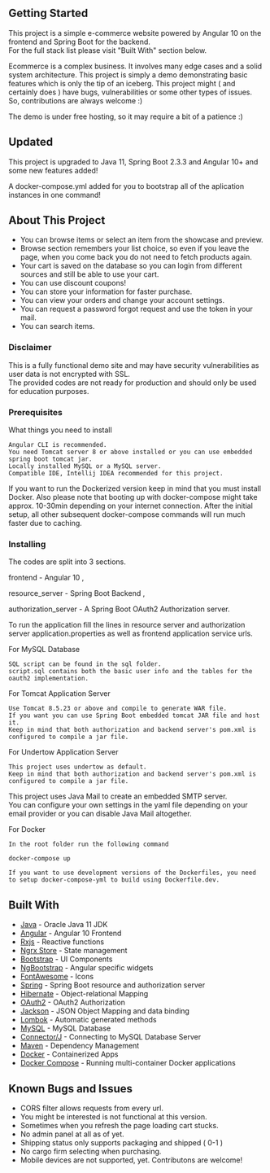 
## Getting Started
This project is a simple e-commerce website powered by Angular 10 on the frontend and Spring Boot for the backend.
<br>
For the full stack list please visit "Built With" section below.

Ecommerce is a complex business. It involves many edge cases and a solid system architecture. This project is simply a demo demonstrating basic features which is only the tip of an iceberg. This project might ( and certainly does ) have bugs, vulnerabilities or some other types of issues. So, contributions are always welcome :)

The demo is under free hosting, so it may require a bit of a patience :)

## Updated
This project is upgraded to Java 11, Spring Boot 2.3.3 and Angular 10+ and some new features added!

A docker-compose.yml added for you to bootstrap all of the aplication instances in one command!

## About This Project

* You can browse items or select an item from the showcase and preview.
* Browse section remembers your list choice, so even if you leave the page, when you come back you do not need to fetch products again.
* Your cart is saved on the database so you can login from different sources and still be able to use your cart.
* You can use discount coupons!
* You can store your information for faster purchase.
* You can view your orders and change your account settings.
* You can request a password forgot request and use the token in your mail.
* You can search items.


### Disclaimer
This is a fully functional demo site and may have security vulnerabilities as user data is not encrypted with SSL.
<br>
The provided codes are not ready for production and should only be used for education purposes.

### Prerequisites

What things you need to install

```
Angular CLI is recommended.
You need Tomcat server 8 or above installed or you can use embedded spring boot tomcat jar.
Locally installed MySQL or a MySQL server.
Compatible IDE, Intellij IDEA recommended for this project.

```

If you want to run the Dockerized version keep in mind that you must install Docker.
Also please note that booting up with docker-compose might take approx. 10-30min depending on your internet connection. After the initial setup, all other subsequent docker-compose commands will run much faster due to caching.

### Installing

The codes are split into 3 sections. 

frontend - Angular 10 ,

resource_server - Spring Boot Backend ,

authorization_server - A Spring Boot OAuth2 Authorization server.


To run the application fill the lines in resource server and authorization server application.properties as well as frontend application service urls.


For MySQL Database 

```
SQL script can be found in the sql folder.
script.sql contains both the basic user info and the tables for the oauth2 implementation.

```

For Tomcat Application Server

```
Use Tomcat 8.5.23 or above and compile to generate WAR file.
If you want you can use Spring Boot embedded tomcat JAR file and host it.
Keep in mind that both authorization and backend server's pom.xml is configured to compile a jar file.

```

For Undertow Application Server

```
This project uses undertow as default.
Keep in mind that both authorization and backend server's pom.xml is configured to compile a jar file.

```

This project uses Java Mail to create an embedded SMTP server. 
<br>
You can configure your own settings in the yaml file depending on your email provider or you can disable Java Mail altogether.
<br>

For Docker

```
In the root folder run the following command

docker-compose up

If you want to use development versions of the Dockerfiles, you need to setup docker-compose-yml to build using Dockerfile.dev.

```


## Built With

* [Java](https://www.oracle.com/technetwork/java/javase/overview/index.html) - Oracle Java 11 JDK
* [Angular](https://angular.io/) - Angular 10 Frontend
* [Rxjs](https://github.com/ReactiveX/rxjs) - Reactive functions
* [Ngrx Store](https://github.com/ngrx/store) - State management
* [Bootstrap](http://getbootstrap.com) - UI Components
* [NgBootstrap](https://ng-bootstrap.github.io/) - Angular specific widgets
* [FontAwesome](https://fontawesome.com/) - Icons
* [Spring](https://spring.io/) - Spring Boot resource and authorization server
* [Hibernate](http://hibernate.org/) - Object-relational Mapping
* [OAuth2](https://oauth.net/2/) - OAuth2 Authorization
* [Jackson](https://github.com/FasterXML/jackson) - JSON Object Mapping and data binding
* [Lombok](https://projectlombok.org/) - Automatic generated methods
* [MySQL](https://www.mysql.com/) - MySQL Database
* [Connector/J](https://dev.mysql.com/downloads/connector/j/5.1.html) - Connecting to MySQL Database Server
* [Maven](https://maven.apache.org/) - Dependency Management
* [Docker](https://www.docker.com/) - Containerized Apps
* [Docker Compose](https://docs.docker.com/compose/) -  Running multi-container Docker applications





## Known Bugs and Issues

* CORS filter allows requests from every url.
* You might be interested is not functional at this version.
* Sometimes when you refresh the page loading cart stucks.
* No admin panel at all as of yet.
* Shipping status only supports packaging and shipped ( 0-1 )
* No cargo firm selecting when purchasing.
* Mobile devices are not supported, yet. Contributons are welcome!